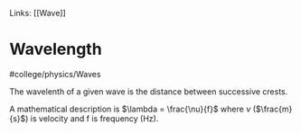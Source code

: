 Links: [[Wave]]
# Wavelength
#college/physics/Waves


The wavelenth of a given wave is the distance between successive crests.

A mathematical description is $\lambda = \frac{\nu}{f}$ where $\nu$ ($\frac{m}{s}$) is velocity and f is frequency (Hz).